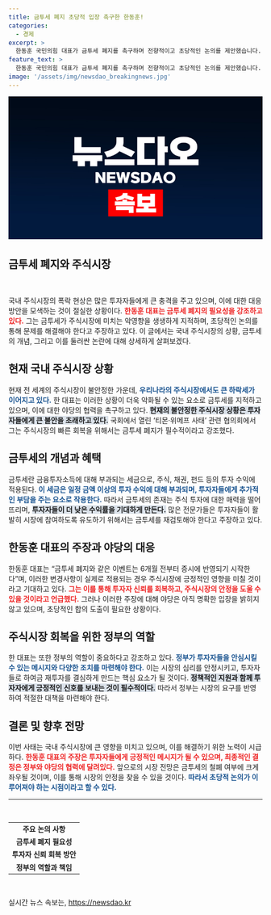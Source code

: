 ```yaml
---
title: 금투세 폐지 초당적 입장 촉구한 한동훈!
categories:
  - 경제
excerpt: >
  한동훈 국민의힘 대표가 금투세 폐지를 촉구하며 전향적이고 초당적인 논의를 제안했습니다. 국내 주식시장의 폭락 우려 속에서, 투자자들을 안심시킬 수 있는 정부의 조치가 필수적이라고 강조했습니다.
feature_text: >
  한동훈 국민의힘 대표가 금투세 폐지를 촉구하며 전향적이고 초당적인 논의를 제안했습니다. 국내 주식시장의 폭락 우려 속에서, 투자자들을 안심시킬 수 있는 정부의 조치가 필수적이라고 강조했습니다.
image: '/assets/img/newsdao_breakingnews.jpg'
---
```


<p><img src="/assets/img/newsdao_breakingnews.jpg" alt="flaretime 속보" /></p>

<h2 data-ke-size="size26">금투세 폐지와 주식시장</h2>

<p data-ke-size="size16">&nbsp;</p>

<p>국내 주식시장의 폭락 현상은 많은 투자자들에게 큰 충격을 주고 있으며, 이에 대한 대응 방안을 모색하는 것이 절실한 상황이다. <b><span style="color: #ee2323;">한동훈 대표는 금투세 폐지의 필요성을 강조하고 있다.</span></b> 그는 금투세가 주식시장에 미치는 악영향을 생생하게 지적하며, 초당적인 논의를 통해 문제를 해결해야 한다고 주장하고 있다. 이 글에서는 국내 주식시장의 상황, 금투세의 개념, 그리고 이를 둘러싼 논란에 대해 상세하게 살펴보겠다.</p>

<h2>현재 국내 주식시장 상황</h2>

<p>현재 전 세계의 주식시장이 불안정한 가운데, <b><span style="color: #1a5490;">우리나라의 주식시장에서도 큰 하락세가 이어지고 있다.</span></b> 한 대표는 이러한 상황이 더욱 악화될 수 있는 요소로 금투세를 지적하고 있으며, 이에 대한 야당의 협력을 촉구하고 있다. <b><span style="background-color: #21538527;">현재의 불안정한 주식시장 상황은 투자자들에게 큰 불안을 초래하고 있다.</span></b> 국회에서 열린 ‘티몬·위메프 사태’ 관련 협의회에서 그는 주식시장의 빠른 회복을 위해서는 금투세 폐지가 필수적이라고 강조했다.</p>

<h2>금투세의 개념과 혜택</h2>

<p>금투세란 금융투자소득에 대해 부과되는 세금으로, 주식, 채권, 펀드 등의 투자 수익에 적용된다. <b><span style="color: #1a5490;">이 세금은 일정 금액 이상의 투자 수익에 대해 부과되며, 투자자들에게 추가적인 부담을 주는 요소로 작용한다.</span></b> 따라서 금투세의 존재는 주식 투자에 대한 매력을 떨어뜨리며, <b><span style="background-color: #21538527;">투자자들이 더 낮은 수익률을 기대하게 만든다.</span></b> 많은 전문가들은 투자자들이 활발히 시장에 참여하도록 유도하기 위해서는 금투세를 재검토해야 한다고 주장하고 있다.</p>

<h2>한동훈 대표의 주장과 야당의 대응</h2>

<p>한동훈 대표는 “금투세 폐지와 같은 이벤트는 6개월 전부터 증시에 반영되기 시작한다”며, 이러한 변경사항이 실제로 적용되는 경우 주식시장에 긍정적인 영향을 미칠 것이라고 기대하고 있다. <b><span style="color: #ee2323;">그는 이를 통해 투자자 신뢰를 회복하고, 주식시장의 안정을 도울 수 있을 것이라고 언급했다.</span></b> 그러나 이러한 주장에 대해 야당은 아직 명확한 입장을 밝히지 않고 있으며, 초당적인 합의 도출이 필요한 상황이다.</p>

<h2>주식시장 회복을 위한 정부의 역할</h2>

<p>한 대표는 또한 정부의 역할이 중요하다고 강조하고 있다. <b><span style="color: #1a5490;">정부가 투자자들을 안심시킬 수 있는 메시지와 다양한 조치를 마련해야 한다.</span></b> 이는 시장의 심리를 안정시키고, 투자자들로 하여금 재투자를 결심하게 만드는 핵심 요소가 될 것이다. <b><span style="background-color: #21538527;">정책적인 지원과 함께 투자자에게 긍정적인 신호를 보내는 것이 필수적이다.</span></b> 따라서 정부는 시장의 요구를 반영하여 적절한 대책을 마련해야 한다.</p>

<h2>결론 및 향후 전망</h2>

<p>이번 사태는 국내 주식시장에 큰 영향을 미치고 있으며, 이를 해결하기 위한 노력이 시급하다. <b><span style="color: #ee2323;">한동훈 대표의 주장은 투자자들에게 긍정적인 메시지가 될 수 있으며, 최종적인 결정은 정부와 야당의 협력에 달려있다.</span></b> 앞으로의 시장 전망은 금투세의 철폐 여부에 크게 좌우될 것이며, 이를 통해 시장의 안정을 찾을 수 있을 것이다. <b><span style="color: #1a5490;">따라서 초당적 논의가 이루어져야 하는 시점이라고 할 수 있다.</span></b></p>

<hr>

<p data-ke-size="size16">&nbsp;</p>

<table style="width: 100%;">
    <tr>
        <td style="text-align: center; height: 17px;"><b>주요 논의 사항</b></td>
    </tr>
    <tr>
        <td style="text-align: center; height: 17px;"><b>금투세 폐지 필요성</b></td>
    </tr>
    <tr>
        <td style="text-align: center; height: 17px;"><b>투자자 신뢰 회복 방안</b></td>
    </tr>
    <tr>
        <td style="text-align: center; height: 17px;"><b>정부의 역할과 책임</b></td>
    </tr>
</table>

<p data-ke-size="size16">&nbsp;</p>
실시간 뉴스 속보는, <a href="https://newsdao.kr" rel="dofollow">https://newsdao.kr</a>


